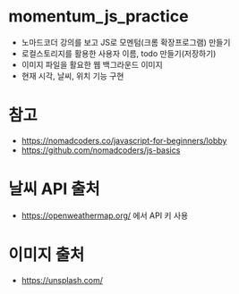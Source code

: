 # momentum_js_practice

- 노마드코더 강의를 보고 JS로 모멘텀(크롬 확장프로그램) 만들기
- 로컬스토리지를 활용한 사용자 이름, todo 만들기(저장하기)
- 이미지 파일을 활요한 웹 백그라운드 이미지
- 현재 시각, 날씨, 위치 기능 구현


# 참고
- https://nomadcoders.co/javascript-for-beginners/lobby
- https://github.com/nomadcoders/js-basics

# 날씨 API 출처
- https://openweathermap.org/ 에서 API 키 사용

# 이미지 출처
- https://unsplash.com/
